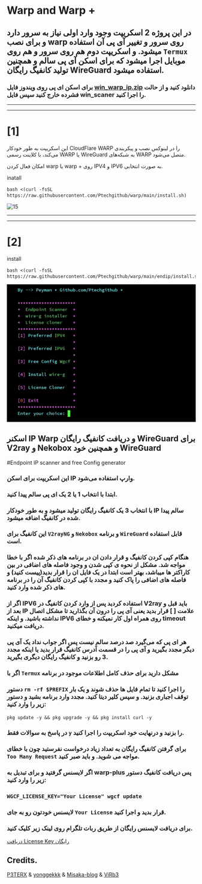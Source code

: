 # Warp and Warp +

## در این پروژه 2 اسکریپت وجود وارد اولی نیاز به سرور دارد  و برای نصب warp روی سرور و تغییر آی پی آن استفاده میشود. و اسکریپت دوم هم روی سرور و هم روی `Termux` موبایل اجرا میشود که برای اسکن آی پی سالم و همچنین تولید کانفیگ رایگان WireGuard استفاده میشود.

### برای اسکن ای پی روی ویندوز فایل [win_warp_ip.zip](https://github.com/Ptechgithub/warp/blob/main/endip/win_warp_ip.zip) دانلود کنید و از حالت فشرده خارج کنید سپس فایل win_scaner را اجرا کنید. 
---
---

# [1]

 این اسکریپت به طور خودکار CloudFlare WARP را در لینوکس نصب و پیکربندی می‌کند، با کلاینت رسمی WARP یا WireGuard به شبکه‌های WARP متصل می‌شود.
 
 امکان فعال کردن warp یا warp + روی IPV4 و IPV6 به صورت انتخابی.

inatall
```
bash <(curl -fsSL https://raw.githubusercontent.com/Ptechgithub/warp/main/install.sh)
```

![15](https://raw.githubusercontent.com/Ptechgithub/configs/main/media/15.jpg)


---
---

# [2]

install
```
bash <(curl -fsSL https://raw.githubusercontent.com/Ptechgithub/warp/main/endip/install.sh)
```
![16](https://raw.githubusercontent.com/Ptechgithub/configs/main/media/16.jpg)


## اسکنر IP Warp و دریافت کانفیگ رایگان WireGuard برای V2ray و Nekobox و همچنين خود WireGuard 

#Endpoint IP scanner and free Config generator
### این اسکریپت برای اسکن IP وارپ استفاده می‌شود.
### ابتدا با انتخاب 1 یا 2 یک ای پی سالم پیدا کنید.
### با انتخاب 3 یک کانفیگ رایگان تولید میشود و به طور خودکار IP سالم  پیدا شده در کانفیگ اضافه میشود.
### این کانفیگ برای `V2rayNG` و `Nekobox` و برنامه `WireGuard` قابل استفاده است.
### هنگام کپی کردن کانفیگ و قرار دادن ان در برنامه های ذکر شده اگر با خطا مواجه شد. مشکل از نحوه ی کپی شدن و وجود فاصله های اضافی در بین کاراکتر ها میباشد، بهتر است ابتدا در یک فایل ان را قرار بدید(پیست کنید) و فاصله های اضافی را پاک کنید و مجدد با کپی کردن کانفیگ آن را در برنامه های ذکر شده وارد کنید.
### اگر از IPV6 استفاده کردید پس از وارد کردن کانفیگ در V2ray باید قبل و بعد از IP علامت [ ] قرار بدید یعنی آی پی را درون آن بگذاريد تا مشکل اتصال نداشته باشید. و اینکه IPV6 روی همراه اول کار نمیکنه و خطای timeout دریافت میکنید.
### هر ای پی که می‌گیرد صد درصد سالم نیست پس اگر جواب نداد یک آی پی دیگر مجدد بگیرید و آی پی را در قسمت آدرس کانفیگ قرار بدید یا اینکه مجدد 3 رو بزنید و کانفیگ رایگان دیگری بگيريد. 
### اگر با `Termux` مشکل دارید برای حذف کامل اطلاعات موجود در برنامه
### دستور `rm -rf $PREFIX` را اجرا کنید تا تمام فایل ها حذف شوند و یک بار توقف اجباری بزنید. و سپس کلیر دیتا کنید. مجدد وارد برنامه بشید و دستور زیر را وارد کنید:
`pkg update -y && pkg upgrade -y && pkg install curl -y`
 ### در پاسخ به سوالات فقط `y` را بزنید و درنهایت خود اسکریپت را اجرا کنید.
 ### برای گرفتن کانفیگ رایگان به تعداد زیاد درخواست نفرستید چون با خطای `Too Many Request` مواجه می شوید.  و باید صبر کنید.
### اگر لایسنس گرفتید و برای تبدیل به warp-plus پس دریافت کانفیگ دستور زیر را وارد کنید:
### `WGCF_LICENSE_KEY="Your License" wgcf update`
### لایسنس خودتون رو به جای `Your License` قرار بدید و اجرا کنید.

### برای دریافت لایسنس رایگان از طریق ربات تلگرام روی لینک زیر کلیک کنید.
[دریافت License Key رایگان](https://t.me/generatewarpplusbot)

## Credits.
[P3TERX](https://github.com/P3TERX/warp.sh) & [yonggekkk](https://github.com/yonggekkk) & [Misaka-blog](https://github.com/Misaka-blog) & [ViRb3](https://github.com/ViRb3/wgcf)

